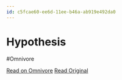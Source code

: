 ```yaml
---
id: c5fcae60-ee6d-11ee-b46a-ab919e492da0
---
```


# Hypothesis
#Omnivore

[Read on Omnivore](https://omnivore.app/me/hypothesis-18e8e6e3e9c)
[Read Original](https://hypothes.is/a/rEI52O5hEe6L19fTCR3jjA)

